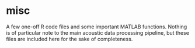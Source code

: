 # misc

A few one-off R code files and some important MATLAB functions. Nothing is of particular note to the main acoustic data processing pipeline, but these files are included here for the sake of completeness.
